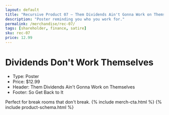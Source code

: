 ```yaml
---
layout: default
title: "Recursive Product 07 — Them Dividends Ain't Gonna Work on Themselves"
description: "Poster reminding you who you work for."
permalink: /merchandise/rec-07/
tags: [shareholder, finance, satire]
sku: rec-07
price: 12.99
---
```


# Dividends Don't Work Themselves

- Type: Poster
- Price: $12.99
- Header: Them Dividends Ain't Gonna Work on Themselves
- Footer: So Get Back to It

Perfect for break rooms that don't break.
{% include merch-cta.html %}
{% include product-schema.html %}
